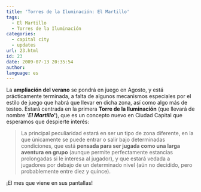 ```yaml
---
title: 'Torres de la Iluminación: El Martillo'
tags:
  - El Martillo
  - Torres de la Iluminación
categories:
  - capital city
  - updates
url: 23.html
id: 23
date: 2009-07-13 20:35:54
author:
language: es
---
```


La **ampliación del verano** se pondrá en juego en Agosto, y está prácticamente terminada, a falta de algunos mecanismos especiales por el estilo de juego que habrá que llevar en dicha zona, así como algo más de testeo. Estará centrada en la primera **Torre de la Iluminación** (que llevará de nombre '**_El Martillo_'**), que es un concepto nuevo en Ciudad Capital que esperamos que despierte interés:

> La principal peculiaridad estará en ser un tipo de zona diferente, en la que únicamente se puede entrar o salir bajo determinadas condiciones, que está **pensada para ser jugada como una larga aventura en grupo** (aunque permite perfectamente estancias prolongadas si le interesa al jugador), y que estará vedada a jugadores por debajo de un determinado nivel (aún no decidido, pero probablemente entre diez y quince).

¡El mes que viene en sus pantallas!
